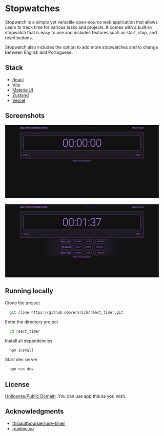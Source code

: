 
# Stopwatches

Stopwatch is a simple yet versatile open-source web application that allows users to track time for various tasks and projects. It comes with a built-in stopwatch that is easy to use and includes features such as start, stop, and reset buttons. 

Stopwatch also includes the option to add more stopwatches and to change between English and Portuguese.



## Stack

* [React](https://react.dev/)
* [Vite](https://vitejs.dev/)
* [MaterialUI](https://mui.com/material-ui/)
* [Zustand](https://github.com/pmndrs/zustand)
* [Vercel](https://vercel.com/)



## Screenshots

![Screenshot](/screenshot.jpeg)
.
![Screenshot_Two](/screenshot_two.jpeg)



## Running locally

Clone the project

```bash
  git clone https://github.com/erarich/react_timer.git
```

Enter the directory project

```bash
  cd react_timer
```

Install all dependencies
```bash
  npm install
```

Start dev server

```bash
  npm run dev
```


## License

[Unlicense/Public Domain](https://choosealicense.com/licenses/#unlicense). You can use app this as you wish.

## Acknowledgments

 - [thibaultboursier/use-timer](https://github.com/thibaultboursier/use-timer)
 - [readme.so](https://readme.so/)


